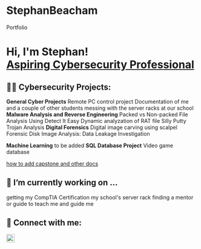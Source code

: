 # StephanBeacham
Portfolio
<h1>Hi, I'm Stephan! <br/><a href="(https://www.linkedin.com/in/stephan-beacham-948651183/)">Aspiring Cybersecurity Professional</a></h1>

<h2>👨‍💻 Cybersecurity Projects:</h2>

<b>General Cyber Projects</b>
Remote PC control project
Documentation of me and a couple of other students messing with the server racks at our school
<b>Malware Analysis and Reverse Engineering</b>
Packed vs Non-packed File Analysis Using Detect It Easy
Dynamic analyzation of RAT file
Silly Putty Trojan Analysis
<b>Digital Forensics</b>
Digital image carving using scalpel
Forensic Disk Image Analysis: Data Leakage Investigation

<b>Machine Learning</b>
to be added
<b>SQL Database Project</b>
Video game database

[how to add capstone and other docs](https://github.com/StevOB93/Capstone-doc)

<b> <h2> 🔭 I’m currently working on ... </h2> </b>
getting my CompTIA Certification
my school's server rack
finding a mentor or guide to teach me and guide me

<h2> 🤳 Connect with me:</h2>

[<img align="left" alt="JoshMadakor | LinkedIn" width="22px" src="https://cdn.jsdelivr.net/npm/simple-icons@v3/icons/linkedin.svg" />][linkedin]

[linkedin]: https://www.linkedin.com/in/stephan-beacham-948651183/
